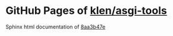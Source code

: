 GitHub Pages of [klen/asgi-tools](https://github.com/klen/asgi-tools.git)
===
Sphinx html documentation of [8aa3b47e](https://github.com/klen/asgi-tools/tree/8aa3b47e37d5c3721402ce0a6f0db26b184a7243)
